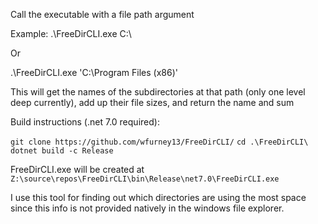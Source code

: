 Call the executable with a file path argument

Example:
.\FreeDirCLI.exe C:\

Or

.\FreeDirCLI.exe 'C:\Program Files (x86)\'

This will get the names of the subdirectories at that path (only one level deep currently), add up their file sizes, and return the name and sum 

Build instructions (.net 7.0 required):

`git clone https://github.com/wfurney13/FreeDirCLI/`
`cd .\FreeDirCLI\`
`dotnet build -c Release`

FreeDirCLI.exe will be created at `Z:\source\repos\FreeDirCLI\bin\Release\net7.0\FreeDirCLI.exe`

I use this tool for finding out which directories are using the most space since this info is not provided natively in the windows file explorer.
